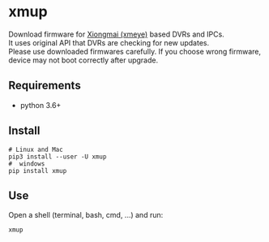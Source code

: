# xmup

Download firmware for [Xiongmai (xmeye)](http://www.xiongmaitech.com/) based DVRs and IPCs.  
It uses original API that DVRs are checking for new updates.  
Please use downloaded firmwares carefully. If you choose wrong firmware, device may not boot correctly after upgrade.

## Requirements

- python 3.6+

## Install

```shell
# Linux and Mac
pip3 install --user -U xmup
#  windows
pip install xmup
```

## Use

Open a shell (terminal, bash, cmd, ...) and run:

```shell
xmup
```
